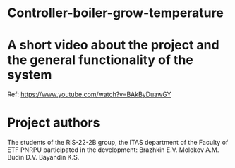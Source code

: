 # Controller-boiler-grow-temperature

# A short video about the project and the general functionality of the system
Ref: https://www.youtube.com/watch?v=BAkByDuawGY

# Project authors
The students of the RIS-22-2B group, the ITAS department of the Faculty of ETF PNRPU participated in the development:
Brazhkin E.V.
Molokov A.M.
Budin D.V.
Bayandin K.S.
